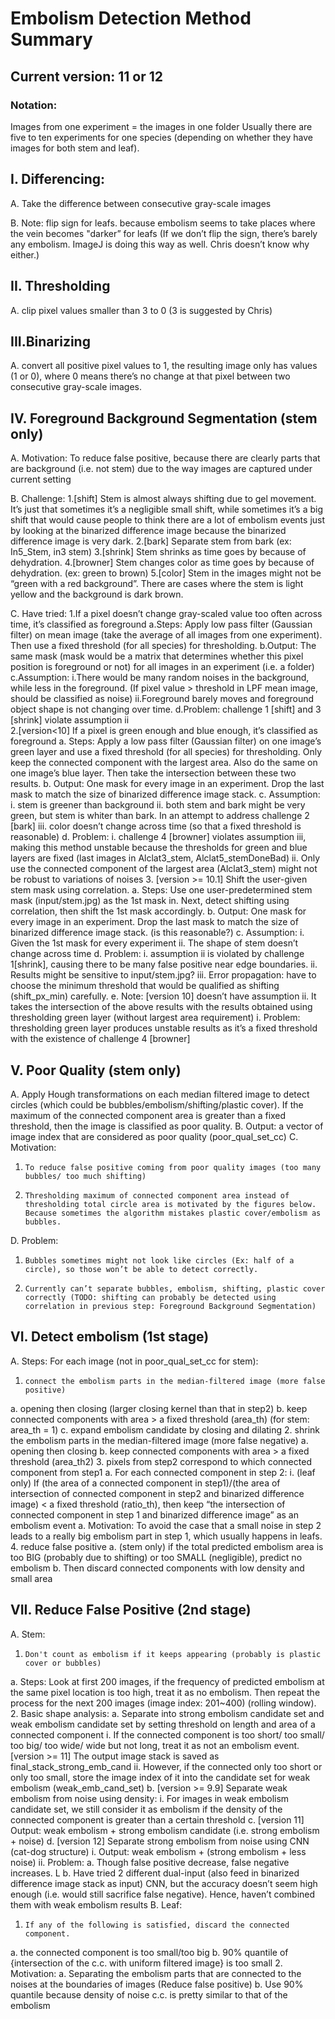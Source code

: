 # Embolism Detection Method Summary
 
## Current version: 11 or 12
 

### Notation:
Images from one experiment = the images in one folder
Usually there are five to ten experiments for one species (depending on whether they have images for both stem and leaf).


## I. Differencing:
A.     Take the difference between consecutive gray-scale images

B.     Note: flip sign for leafs. because embolism seems to take places where the vein becomes "darker” for leafs 
(If we don’t flip the sign, there’s barely any embolism. ImageJ is doing this way as well. Chris doesn’t know why either.)


## II.  Thresholding
A.     clip pixel values smaller than 3 to 0 (3 is suggested by Chris)


## III.Binarizing
A.     convert all positive pixel values to 1, the resulting image only has values (1 or 0),
 where 0 means there’s no change at that pixel between two consecutive gray-scale images.

## IV.  Foreground Background Segmentation (stem only)
A.     Motivation: To reduce false positive, because there are clearly parts that are background (i.e. not stem) due to the way images are captured under current setting

B.     Challenge:
     1.[shift] Stem is almost always shifting due to gel movement. 
      It’s just that sometimes it’s a negligible small shift, while sometimes it’s a big shift that would cause people to think there are a lot of embolism events just by looking at the binarized difference image because the binarized difference image is very dark.
     2.[bark] Separate stem from bark (ex: In5_Stem, in3 stem)
     3.[shrink] Stem shrinks as time goes by because of dehydration.
     4.[browner] Stem changes color as time goes by because of dehydration. (ex: green to brown)
     5.[color] Stem in the images might not be “green with a red background”. There are cases where the stem is light yellow and the background is dark brown.
	
C.     Have tried:
	1.If a pixel doesn’t change gray-scaled value too often across time, it’s classified as foreground
		a.Steps: Apply low pass filter (Gaussian filter) on mean image (take the average of all images from one experiment). Then use a fixed threshold (for all species) for thresholding.
		b.Output: The same mask (mask would be a matrix that determines whether this pixel position is foreground or not) for all images in an experiment (i.e. a folder)
		c.Assumption:
			i.There would be many random noises in the background, while less in the foreground. (If pixel value > threshold in LPF mean image, should be classified as noise)
			ii.Foreground barely moves and foreground object shape is not changing over time.
		d.Problem: challenge 1 [shift] and 3 [shrink] violate assumption ii			
	2.[version<10] If a pixel is green enough and blue enough, it’s classified as foreground
		a.     Steps: Apply a low pass filter (Gaussian filter) on one image’s green layer and use a fixed threshold (for all species) for thresholding. Only keep the connected component with the largest area. Also do the same on one image’s blue layer. Then take the intersection between these two results.
		b.     Output: One mask for every image in an experiment. Drop the last mask to match the size of binarized difference image stack.
		c.      Assumption:
			i.       stem is greener than background
			ii.      both stem and bark might be very green, but stem is whiter than bark. In an attempt to address challenge 2 [bark]
			iii.    color doesn’t change across time (so that a fixed threshold is reasonable)
		d.     Problem:
			i.       challenge 4 [browner] violates assumption iii, making this method unstable because the thresholds for green and blue layers are fixed (last images in Alclat3_stem, Alclat5_stemDoneBad)
			ii.      Only use the connected component of the largest area (Alclat3_stem) might not be robust to variations of noises
	3.     [version >= 10.1] Shift the user-given stem mask using correlation.
		a.     Steps: Use one user-predetermined stem mask (input/stem.jpg) as the 1st mask in. Next, detect shifting using correlation, then shift the 1st mask accordingly.
		b.     Output: One mask for every image in an experiment. Drop the last mask to match the size of binarized difference image stack. (is this reasonable?)
		c.      Assumption:
			i.       Given the 1st mask for every experiment
			ii.      The shape of stem doesn’t change across time
		d.     Problem:
			i.       assumption ii is violated by challenge 1[shrink], causing there to be many false positive near edge boundaries.
			ii.      Results might be sensitive to input/stem.jpg?
			iii.    Error propagation: have to choose the minimum threshold that would be qualified as shifting (shift_px_min) carefully.
		e.     Note: [version 10] doesn’t have assumption ii.
It takes the intersection of the above results with the results obtained using thresholding green layer (without largest area requirement)
			i.       Problem: thresholding green layer produces unstable results as it’s a fixed threshold with the existence of challenge 4 [browner]
 
 
## V.  Poor Quality (stem only)
A.     Apply Hough transformations on each median filtered image to detect circles (which could be bubbles/embolism/shifting/plastic cover). If the maximum of the connected component area is greater than a fixed threshold, then the image is classified as poor quality.
B.     Output: a vector of image index that are considered as poor quality (poor_qual_set_cc)
C.     Motivation:
1.     To reduce false positive coming from poor quality images (too many bubbles/ too much shifting)
2.     Thresholding maximum of connected component area instead of thresholding total circle area is motivated by the figures below. Because sometimes the algorithm mistakes plastic cover/embolism as bubbles.
D.     Problem:
1.     Bubbles sometimes might not look like circles (Ex: half of a circle), so those won’t be able to detect correctly.
2.     Currently can’t separate bubbles, embolism, shifting, plastic cover correctly (TODO: shifting can probably be detected using correlation in previous step: Foreground Background Segmentation)


## VI.  Detect embolism (1st stage)
A.     Steps:
For each image (not in poor_qual_set_cc for stem):
1.     connect the embolism parts in the median-filtered image (more false positive)
a.     opening then closing (larger closing kernel than that in step2)
b.     keep connected components with area > a fixed threshold (area_th) (for stem: area_th = 1)
c.  	expand embolism candidate by closing and dilating
2.     shrink the embolism parts in the median-filtered image (more false negative)
a.     opening then closing
b.     keep connected components with area > a fixed threshold (area_th2)
3.     pixels from step2 correspond to which connected component from step1
a.     For each connected component in step 2:
i.       (leaf only) If (the area of a connected component in step1)/(the area of intersection of connected component in step2 and binarized difference image) < a fixed threshold (ratio_th), then keep “the intersection of connected component in step 1 and binarized difference image” as an embolism event
a.     Motivation: To avoid the case that a small noise in step 2 leads to a really big embolism part in step 1, which usually happens in leafs.
4.     reduce false positive
a.     (stem only) if the total predicted embolism area is too BIG (probably due to shifting) or too SMALL (negligible), predict no embolism
b.     Then discard connected components with low density and small area


## VII. Reduce False Positive (2nd stage)
A.     Stem:
1.     Don't count as embolism if it keeps appearing (probably is plastic cover or bubbles)
a.     Steps: Look at first 200 images, if the frequency of predicted embolism at the same pixel location is too high, treat it as no embolism. Then repeat the process for the next 200 images (image index: 201~400) (rolling window).
2.     Basic shape analysis:
a.     Separate into strong embolism candidate set and weak embolism candidate set by setting threshold on length and area of a connected component
i.       If the connected component is too short/ too small/ too big/ too wide/ wide but not long, treat it as not an embolism event. [version >= 11] The output image stack is saved as final_stack_strong_emb_cand
ii.      However, if the connected only too short or only too small, store the image index of it into the candidate set for weak embolism (weak_emb_cand_set)
b.     [version >= 9.9] Separate weak embolism from noise using density:
i.       For images in weak embolism candidate set, we still consider it as embolism if the density of the connected component is greater than a certain threshold
c.      [version 11] Output: weak embolism + strong embolism candidate (i.e. strong embolism + noise)
d.     [version 12] Separate strong embolism from noise using CNN (cat-dog structure)
i.       Output: weak embolism + (strong embolism + less noise)
ii.      Problem:
a.     Though false positive decrease, false negative increases. L
b.     Have tried 2 different dual-input (also feed in binarized difference image stack as input) CNN, but the accuracy doesn’t seem high enough (i.e. would still sacrifice false negative). Hence, haven’t combined them with weak embolism results
B.     Leaf:
1.     If any of the following is satisfied, discard the connected component.
a.     the connected component is too small/too big
b.     90% quantile of {intersection of the c.c. with uniform filtered image} is too small
2.     Motivation:
a.     Separating the embolism parts that are connected to the noises at the boundaries of images (Reduce false positive)
b.     Use 90% quantile because density of noise c.c. is pretty similar to that of the embolism
 

